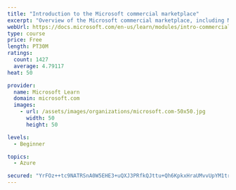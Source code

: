 ```yaml
---
title: "Introduction to the Microsoft commercial marketplace"
excerpt: "Overview of the Microsoft commercial marketplace, including Microsoft AppSource, Azure Marketplace, offer types, and Marketplace Rewards"
webUrl: https://docs.microsoft.com/en-us/learn/modules/intro-commercial-marketplace/
type: course
price: Free
length: PT30M
ratings:
  count: 1427
  average: 4.79117
heat: 50

provider:
  name: Microsoft Learn
  domain: microsoft.com
  images:
    - url: /assets/images/organizations/microsoft.com-50x50.jpg
      width: 50
      height: 50

levels:
  - Beginner

topics:
  - Azure

secured: "YrFOz++tc9NATRSnA0W5EHE3+uQXJ3PRfkQJttu+Qh6KpkxHraUMvvUpYM1tru0YlYSbNLS/V3272MmSE7eihUDlfM0fR6kLzI8WuyKo/2f8cvCkmNuht66UG19IF4e4U+CcuO8M0wCTr9xzmt8DdjUfXXeuar3R9qvRLH9KPUOvX8/JLNHrZZxI8rf2SdUFPnwJDVFpx7EoccMtPVdJUbvVJoJm8WzQHzFoPAH3N9JUN0Qdcqg7vB7WA9xN8ZJQMeTzlCAZgJ8qc6WPEPZyxu6gJbaW38J8u1JP16f9CEVON7Ag6feQVxJICLQVKD4Shw16nuR52V3LUHOg5h/R+828Tv0zGn+s07IIn6a8UQ3+2NTJ4I59RRf1iILU2SJPBV+ZQmN79zYGTSQA2eoDQ3R4ipKEx/6PA0nmHBtuivQ=;Juc8zL9eeW0TwYITdw+e6w=="
---
```


